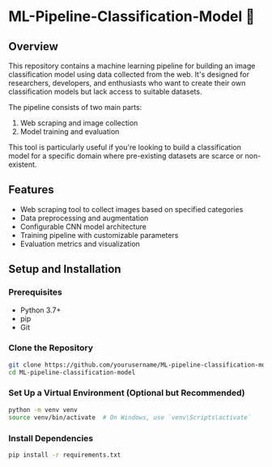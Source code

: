 # ML-Pipeline-Classification-Model 🤖

## Overview

This repository contains a machine learning pipeline for building an image classification model using data collected from the web. It's designed for researchers, developers, and enthusiasts who want to create their own classification models but lack access to suitable datasets.

The pipeline consists of two main parts:
1. Web scraping and image collection
2. Model training and evaluation

This tool is particularly useful if you're looking to build a classification model for a specific domain where pre-existing datasets are scarce or non-existent.

## Features

- Web scraping tool to collect images based on specified categories
- Data preprocessing and augmentation
- Configurable CNN model architecture
- Training pipeline with customizable parameters
- Evaluation metrics and visualization

## Setup and Installation

### Prerequisites

- Python 3.7+
- pip
- Git

### Clone the Repository

```bash
git clone https://github.com/yourusername/ML-pipeline-classification-model.git
cd ML-pipeline-classification-model
```

### Set Up a Virtual Environment (Optional but Recommended)

```bash
python -m venv venv
source venv/bin/activate  # On Windows, use `venv\Scripts\activate`
```

### Install Dependencies

```bash
pip install -r requirements.txt
```

